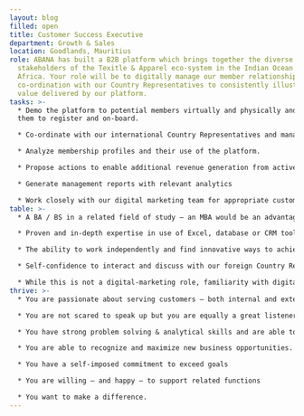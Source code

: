 ```yaml
---
layout: blog
filled: open
title: Customer Success Executive
department: Growth & Sales
location: Goodlands, Mauritius
role: ABANA has built a B2B platform which brings together the diverse
  stakeholders of the Texitle & Apparel eco-system in the Indian Ocean and
  Africa. Your role will be to digitally manage our member relationships in
  co-ordination with our Country Representatives to consistently illustrate the
  value delivered by our platform.
tasks: >-
  * Demo the platform to potential members virtually and physically and assist
  them to register and on-board.

  * Co-ordinate with our international Country Representatives and manage our sales pipeline and budgeting.

  * Analyze membership profiles and their use of the platform.

  * Propose actions to enable additional revenue generation from active members including new platform functionalities.

  * Generate management reports with relevant analytics

  * Work closely with our digital marketing team for appropriate customer communication.
table: >-
  * A BA / BS in a related field of study – an MBA would be an advantage.

  * Proven and in-depth expertise in use of Excel, database or CRM tools.

  * The ability to work independently and find innovative ways to achieve objectives.

  * Self-confidence to interact and discuss with our foreign Country Representatives.

  * While this is not a digital-marketing role, familiarity with digital marketing tools and methodologies would be useful.
thrive: >-
  * You are passionate about serving customers – both internal and external.

  * You are not scared to speak up but you are equally a great listener

  * You have strong problem solving & analytical skills and are able to bring solutions that deliver real business value.

  * You are able to recognize and maximize new business opportunities.

  * You have a self-imposed commitment to exceed goals

  * You are willing – and happy – to support related functions

  * You want to make a difference.
---
```

